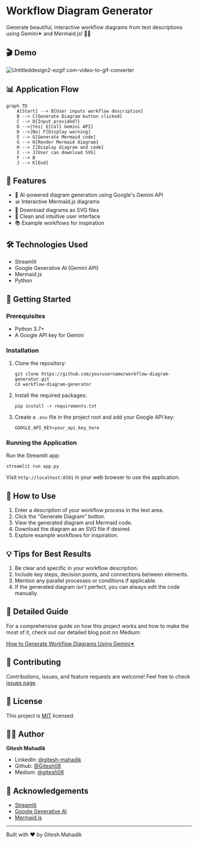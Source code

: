 # Workflow Diagram Generator

Generate beautiful, interactive workflow diagrams from text descriptions using Gemini✦ and Mermaid.js! 🤖✨

## 🎬 Demo

![Untitleddesign2-ezgif com-video-to-gif-converter](https://github.com/user-attachments/assets/a3658803-13f9-41a0-89c2-ea4fb6722609)

## 📊 Application Flow

```mermaid
graph TD
    A[Start] --> B[User inputs workflow description]
    B --> C[Generate Diagram button clicked]
    C --> D{Input provided?}
    D -->|Yes| E[Call Gemini API]
    D -->|No| F[Display warning]
    E --> G[Generate Mermaid code]
    G --> H[Render Mermaid diagram]
    H --> I[Display diagram and code]
    I --> J[User can download SVG]
    F --> B
    J --> K[End]
```

## 🌟 Features

- 🤖 AI-powered diagram generation using Google's Gemini API
- 📊 Interactive Mermaid.js diagrams
- 💾 Download diagrams as SVG files
- 🎨 Clean and intuitive user interface
- 📚 Example workflows for inspiration

## 🛠️ Technologies Used

- Streamlit
- Google Generative AI (Gemini API)
- Mermaid.js
- Python

## 🚀 Getting Started

### Prerequisites

- Python 3.7+
- A Google API key for Gemini

### Installation

1. Clone the repository:
   ```
   git clone https://github.com/yourusername/workflow-diagram-generator.git
   cd workflow-diagram-generator
   ```

2. Install the required packages:
   ```
   pip install -r requirements.txt
   ```

3. Create a `.env` file in the project root and add your Google API key:
   ```
   GOOGLE_API_KEY=your_api_key_here
   ```

### Running the Application

Run the Streamlit app:
```
streamlit run app.py
```

Visit `http://localhost:8501` in your web browser to use the application.

## 📝 How to Use

1. Enter a description of your workflow process in the text area.
2. Click the "Generate Diagram" button.
3. View the generated diagram and Mermaid code.
4. Download the diagram as an SVG file if desired.
5. Explore example workflows for inspiration.

## 💡 Tips for Best Results

1. Be clear and specific in your workflow description.
2. Include key steps, decision points, and connections between elements.
3. Mention any parallel processes or conditions if applicable.
4. If the generated diagram isn't perfect, you can always edit the code manually.

## 📖 Detailed Guide

For a comprehensive guide on how this project works and how to make the most of it, check out our detailed blog post on Medium:

[How to Generate Workflow Diagrams Using Gemini✦](https://medium.com/@yourusername/building-an-ai-powered-workflow-diagram-generator-a-deep-dive)

## 🤝 Contributing

Contributions, issues, and feature requests are welcome! Feel free to check [issues page](https://github.com/Gitesh08/workflow-diagram-generator/issues).

## 📜 License

This project is [MIT](https://choosealicense.com/licenses/mit/) licensed.

## 👨‍💻 Author

**Gitesh Mahadik**

- LinkedIn: [@gitesh-mahadik](https://www.linkedin.com/in/gitesh-mahadik-7487961a0/)
- Github: [@Gitesh08](https://github.com/Gitesh08)
- Medium: [@gitesh08](https://medium.com/@gitesh08)

## 🙏 Acknowledgements

- [Streamlit](https://streamlit.io/)
- [Google Generative AI](https://cloud.google.com/ai-platform/docs/generative-ai)
- [Mermaid.js](https://mermaid-js.github.io/mermaid/#/)

---

Built with ❤️ by Gitesh Mahadik
